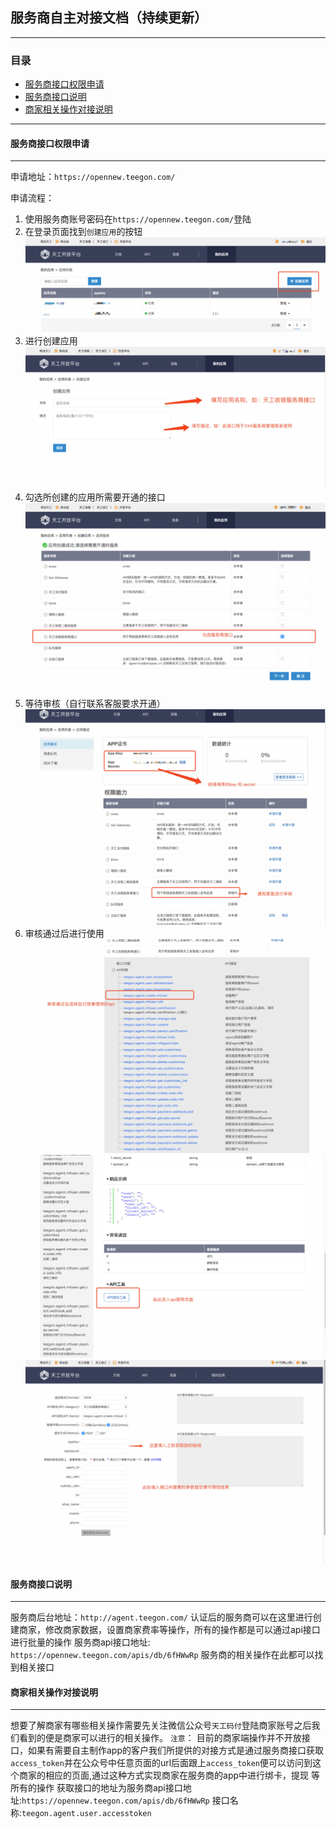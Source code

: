 ## 服务商自主对接文档（持续更新）

------------

### 目录
- [服务商接口权限申请](#服务商接口权限申请)
- [服务商接口说明](#服务商接口说明)
- [商家相关操作对接说明](#商家相关操作对接说明)
***********

#### 服务商接口权限申请
--------
申请地址：`https://opennew.teegon.com/`

申请流程：
1. 使用服务商账号密码在`https://opennew.teegon.com/`登陆
2. 在登录页面找到`创建应用`的按钮
![创建应用](./images/创建应用.jpeg "创建应用")
3. 进行创建应用
![填写创建应用的信息](./images/填写创建应用的信息.jpeg "填写创建应用的信息")
4. 勾选所创建的应用所需要开通的接口
![勾选api](./images/勾选api.jpeg "勾选api")
5. 等待审核（自行联系客服要求开通）
![等待审核](./images/等待审核.jpeg "等待审核")
6. 审核通过后进行使用
![审核通过1](./images/审核通过1.jpeg "审核通过1")
![审核通过2](./images/审核通过2.jpeg "审核通过2")
![审核通过3](./images/审核通过3.jpeg "审核通过3")




#### 服务商接口说明
--------
服务商后台地址：`http://agent.teegon.com/`
认证后的服务商可以在这里进行创建商家，修改商家数据，设置商家费率等操作，所有的操作都是可以通过api接口进行批量的操作
服务商api接口地址: `https://opennew.teegon.com/apis/db/6fHWwRp`
服务商的相关操作在此都可以找到相关接口

#### 商家相关操作对接说明
-----
想要了解商家有哪些相关操作需要先关注微信公众号`天工码付`登陆商家账号之后我们看到的便是商家可以进行的相关操作。
`注意`： 目前的商家端操作并不开放接口，如果有需要自主制作app的客户我们所提供的对接方式是通过服务商接口获取`access_token`并在公众号中任意页面的url后面跟上`access_token`便可以访问到这个商家的相应的页面,通过这种方式实现商家在服务商的app中进行绑卡，提现 等所有的操作
获取接口的地址为服务商api接口地址:`https://opennew.teegon.com/apis/db/6fHWwRp`
接口名称:`teegon.agent.user.accesstoken`
